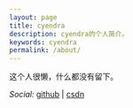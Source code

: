```yaml
---
layout: page
title: cyendra
description: cyendra的个人简介。
keywords: cyendra
permalink: /about/
---
```


这个人很懒，什么都没有留下。

*Social:*  [github](http://github.com/cyendra) \| [csdn](http://blog.csdn.net/cyendra)
